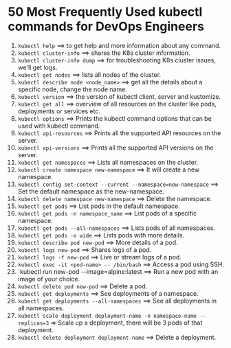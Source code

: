 # 50 Most Frequently Used kubectl commands for DevOps Engineers

1. `kubectl help` ==> to get help and more information about any command.
2. `kubectl cluster-info` ==> shares the K8s cluster information.
3. `kubectl cluster-info dump` ==> for troubleshooting K8s cluster issues, we'll get logs.
4. `kubectl get nodes` ==> lists all nodes of the cluster.
5. `kubectl describe node <node_name>` ==> get all the details about a specific node, change the node name.
6. `kubectl version` ==> the version of kubectl client, server and kustomize.
7. `kubectl get all` ==> overview of all resources on the cluster like pods, deployments or services etc.
8. `kubectl options` ==> Prints the kubectl command options that can be used with kubectl command.
9. `kubectl api-resources` ==> Prints all the supported API resources on the server.
10. `kubectl api-versions` ==> Prints all the supported API versions on the server.
11. `kubectl get namespaces` ==> Lists all namespaces on the cluster.
12. `kubectl create namespace new-namespace` ==> It will create a new namespace.
13. `kubectl config set-context --current --namespace=new-namespace` ==> Set the default namespace as the new-namespace.
14. `kubectl delete namespace new-namespace` ==> Delete the namespace.
15. `kubectl get pods` ==> List pods in the default namespace.
16. `kubectl get pods -n namespace_name` ==> List pods of a specific namespace.
17. `kubectl get pods --all-namespaces` ==> Lists pods of all namespaces.
18. `kubectl get pods -o wide` ==> Lists pods with more details.
19. `kubectl describe pod new-pod` ==> More details of a pod.
20. `kubectl logs new-pod` ==> Shares logs of a pod.
21. `kubectl logs -f new-pod` ==> Live or stream logs of a pod.
22. `kubectl exec -it <pod-name> -- /bin/bash` ==> Access a pod using SSH.
23. `kubectl run new-pod --image=alpine:latest ==> Run a new pod with an image of your choice.
24. `kubectl delete pod new-pod` ==> Delete a pod.
25. `kubectl get deployments` ==> See deployments of a namespace.
26. `kubectl get deployments --all-namespaces` ==> See all deployments in all namespaces.
27. `kubectl scale deployment deployment-name -n namespace-name --replicas=3` => Scale up a deployment, there will be 3 pods of that deployment.
28. `kubectl delete deployment deployment-name` ==> Delete a deployment.
